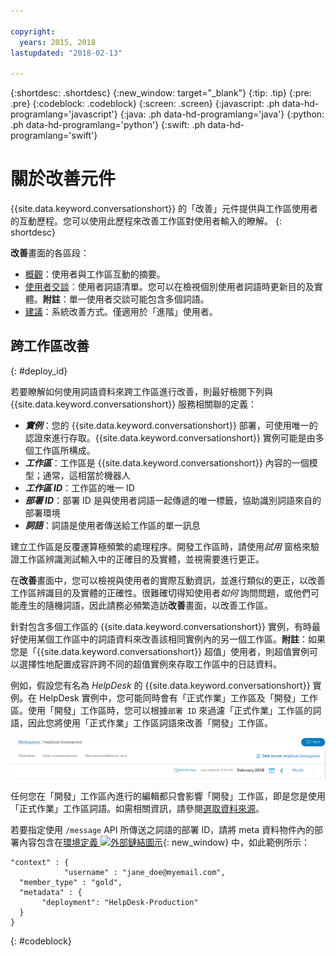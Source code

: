 ```yaml
---

copyright:
  years: 2015, 2018
lastupdated: "2018-02-13"

---
```


{:shortdesc: .shortdesc}
{:new_window: target="_blank"}
{:tip: .tip}
{:pre: .pre}
{:codeblock: .codeblock}
{:screen: .screen}
{:javascript: .ph data-hd-programlang='javascript'}
{:java: .ph data-hd-programlang='java'}
{:python: .ph data-hd-programlang='python'}
{:swift: .ph data-hd-programlang='swift'}

# 關於改善元件

{{site.data.keyword.conversationshort}} 的「改善」元件提供與工作區使用者的互動歷程。您可以使用此歷程來改善工作區對使用者輸入的瞭解。
{: shortdesc}

**改善**畫面的各區段：

* [概觀](logs_oview.html)：使用者與工作區互動的摘要。
* [使用者交談](logs_convo.html)：使用者詞語清單。您可以在檢視個別使用者詞語時更新目的及實體。**附註**：單一使用者交談可能包含多個詞語。
* [建議](logs_recommend.html)：系統改善方式。僅適用於「進階」使用者。

## 跨工作區改善
{: #deploy_id}

若要瞭解如何使用詞語資料來跨工作區進行改善，則最好檢閱下列與 {{site.data.keyword.conversationshort}} 服務相關聯的定義：

* ***實例***：您的 {{site.data.keyword.conversationshort}} 部署，可使用唯一的認證來進行存取。{{site.data.keyword.conversationshort}} 實例可能是由多個工作區所構成。
* ***工作區***：工作區是 {{site.data.keyword.conversationshort}} 內容的一個模型；通常，這相當於機器人
* ***工作區 ID***：工作區的唯一 ID
* ***部署 ID***：部署 ID 是與使用者詞語一起傳遞的唯一標籤，協助識別詞語來自的部署環境
* ***詞語***：詞語是使用者傳送給工作區的單一訊息

建立工作區是反覆運算極頻繁的處理程序。開發工作區時，請使用*試用* 窗格來驗證工作區辨識測試輸入中的正確目的及實體，並視需要進行更正。

在**改善**畫面中，您可以檢視與使用者的實際互動資訊，並進行類似的更正，以改善工作區辨識目的及實體的正確性。很難確切得知使用者*如何* 詢問問題，或他們可能產生的隨機詞語，因此請務必頻繁造訪**改善**畫面，以改善工作區。

針對包含多個工作區的 {{site.data.keyword.conversationshort}} 實例，有時最好使用某個工作區中的詞語資料來改善該相同實例內的另一個工作區。**附註**：如果您是「{{site.data.keyword.conversationshort}} 超值」使用者，則超值實例可以選擇性地配置成容許跨不同的超值實例來存取工作區中的日誌資料。

例如，假設您有名為 *HelpDesk* 的 {{site.data.keyword.conversationshort}} 實例。在 HelpDesk 實例中，您可能同時會有「正式作業」工作區及「開發」工作區。使用「開發」工作區時，您可以根據`部署 ID` 來過濾「正式作業」工作區的詞語，因此您將使用「正式作業」工作區詞語來改善「開發」工作區。

![資料來源鏈結](images/data_source_1.png)

任何您在「開發」工作區內進行的編輯都只會影響「開發」工作區，即是您是使用「正式作業」工作區詞語。如需相關資訊，請參閱[選取資料來源](logs_convo.html#select-source)。

若要指定使用 `/message` API 所傳送之詞語的部署 ID，請將 meta 資料物件內的部署內容包含在[環境定義 ![外部鏈結圖示](../../icons/launch-glyph.svg "外部鏈結圖示")](https://www.ibm.com/watson/developercloud/conversation/api/v1/#send_message){: new_window} 中，如此範例所示：

```
"context" : {
            "username" : "jane_doe@myemail.com",
  "member_type" : "gold",
  "metadata" : {
       "deployment": "HelpDesk-Production"
  }
}
```
{: #codeblock}
